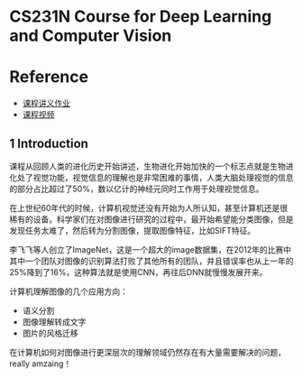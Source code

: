 # CS231N Course for Deep Learning and Computer Vision
# Reference
- [课程讲义作业](http://vision.stanford.edu/teaching/cs231n/syllabus.html)
- [课程视频](https://space.bilibili.com/216720985/channel/detail?cid=32406)

## 1 Introduction
课程从回顾人类的进化历史开始讲述，生物进化开始加快的一个标志点就是生物进化处了视觉功能，视觉信息的理解也是非常困难的事情，人类大脑处理视觉的信息的部分占比超过了50%，数以亿计的神经元同时工作用于处理视觉信息。

在上世纪60年代的时候，计算机视觉还没有开始为人所认知，甚至计算机还是很稀有的设备。科学家们在对图像进行研究的过程中，最开始希望能分类图像，但是发现任务太难了，然后转为分割图像，提取图像特征，比如SIFT特征。

李飞飞等人创立了ImageNet，这是一个超大的image数据集，在2012年的比赛中其中一个团队对图像的识别算法打败了其他所有的团队，并且错误率也从上一年的25%降到了16%，这种算法就是使用CNN，再往后DNN就慢慢发展开来。

计算机理解图像的几个应用方向：

- 语义分割
- 图像理解转成文字
- 图片的风格迁移

在计算机如何对图像进行更深层次的理解领域仍然存在有大量需要解决的问题，really amzaing！

